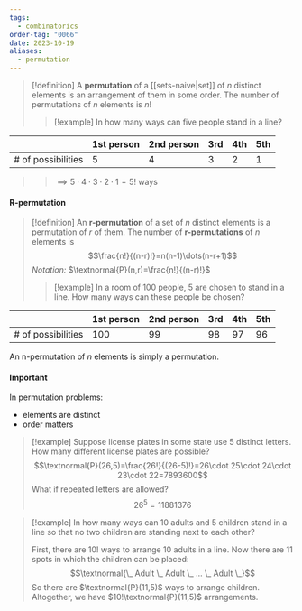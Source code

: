 ```yaml
---
tags:
  - combinatorics
order-tag: "0066"
date: 2023-10-19
aliases:
  - permutation
---
```

>[!definition]
>A **permutation** of a [[sets-naive|set]] of $n$ distinct elements is an arrangement of them in some order.
>The number of permutations of $n$ elements is $n!$
>>[!example]
>>In how many ways can five people stand in a line?
>>
|                    | 1st person | 2nd person | 3rd | 4th | 5th |
| ------------------ | ---------- | ---------- | --- | --- | --- |
| # of possibilities | 5          | 4          | 3   | 2   | 1   |
>> $\implies 5\cdot 4\cdot 3\cdot 2 \cdot 1=5!$ ways

#### R-permutation
>[!definition]
>An **r-permutation** of a set of $n$ distinct elements is a permutation of $r$ of them.
>The number of **r-permutations** of $n$ elements is
>$$\frac{n!}{(n-r)!}=n(n-1)\dots(n-r+1)$$
>*Notation:* $\textnormal{P}(n,r)=\frac{n!}{(n-r)!}$
>>[!example]
>>In a room of 100 people, 5 are chosen to stand in a line. How many ways can these people be chosen?
>>
|                    | 1st person | 2nd person | 3rd | 4th | 5th |
| ------------------ | ---------- | ---------- | --- | --- | --- |
| # of possibilities | 100        | 99         | 98  | 97  | 96  |

An n-permutation of $n$ elements is simply a permutation.

#### Important
In permutation problems:
- elements are distinct
- order matters

>[!example]
>Suppose license plates in some state use 5 distinct letters. How many different license plates are possible?
>$$\textnormal{P}(26,5)=\frac{26!}{(26-5)!}=26\cdot 25\cdot 24\cdot 23\cdot 22=7893600$$
>What if repeated letters are allowed?
>$$26^5=11881376$$

>[!example]
>In how many ways can 10 adults and 5 children stand in a line so that no two children are standing next to each other?
>
>First, there are $10!$ ways to arrange 10 adults in a line. Now there are 11 spots in which the children can be placed:
>$$\textnormal{\_ Adult \_ Adult \_ ... \_ Adult \_}$$
>So there are $\textnormal{P}(11,5)$ ways to arrange children. Altogether, we have $10!\textnormal{P}(11,5)$ arrangements.